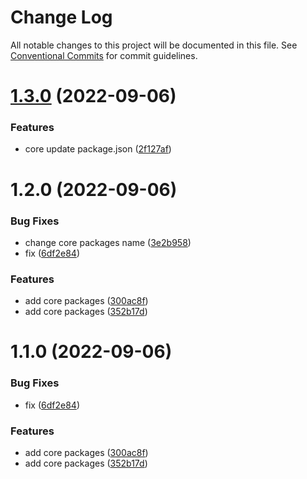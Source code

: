 # Change Log

All notable changes to this project will be documented in this file.
See [Conventional Commits](https://conventionalcommits.org) for commit guidelines.

# [1.3.0](https://github.com/PeopleWhoListenToStories/lx-lib/compare/@lx/core@1.2.0...@lx/core@1.3.0) (2022-09-06)


### Features

* core update package.json ([2f127af](https://github.com/PeopleWhoListenToStories/lx-lib/commit/2f127af83a11190eb3667a8f7efb0bfd022aeaf8))





# 1.2.0 (2022-09-06)


### Bug Fixes

* change core packages name ([3e2b958](https://github.com/PeopleWhoListenToStories/lx-lib/commit/3e2b95878852bcdef3f350c5a1add6e23d7a51a6))
* fix ([6df2e84](https://github.com/PeopleWhoListenToStories/lx-lib/commit/6df2e845f8570490fd181a08d63bf792e0fd9f14))


### Features

* add core packages ([300ac8f](https://github.com/PeopleWhoListenToStories/lx-lib/commit/300ac8fe1dc7bc6c83fef598988dcefac434c115))
* add core packages ([352b17d](https://github.com/PeopleWhoListenToStories/lx-lib/commit/352b17dbb4161eb7ccd959598b9d99f9b069fadc))





# 1.1.0 (2022-09-06)


### Bug Fixes

* fix ([6df2e84](https://github.com/PeopleWhoListenToStories/lx-lib/commit/6df2e845f8570490fd181a08d63bf792e0fd9f14))


### Features

* add core packages ([300ac8f](https://github.com/PeopleWhoListenToStories/lx-lib/commit/300ac8fe1dc7bc6c83fef598988dcefac434c115))
* add core packages ([352b17d](https://github.com/PeopleWhoListenToStories/lx-lib/commit/352b17dbb4161eb7ccd959598b9d99f9b069fadc))
